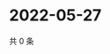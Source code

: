 # 2022-05-27

共 0 条

<!-- BEGIN WEIBO -->
<!-- 最后更新时间 Fri May 27 2022 01:23:37 GMT+0800 (China Standard Time) -->

<!-- END WEIBO -->
